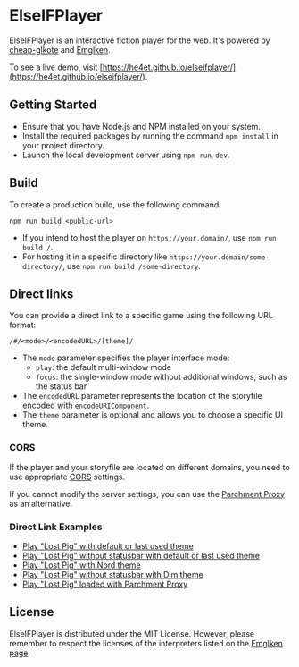 # ElseIFPlayer

ElseIFPlayer is an interactive fiction player for the web.
It's powered by [cheap-glkote](https://github.com/He4eT/cheap-glkote) and [Emglken](https://github.com/curiousdannii/emglken).

To see a live demo, visit [https://he4et.github.io/elseifplayer/](https://he4et.github.io/elseifplayer/).

## Getting Started

- Ensure that you have Node.js and NPM installed on your system.
- Install the required packages by running the command `npm install` in your project directory.
- Launch the local development server using `npm run dev`.

## Build

To create a production build, use the following command:
```
npm run build <public-url>
```

- If you intend to host the player on `https://your.domain/`, use `npm run build /`.
- For hosting it in a specific directory like `https://your.domain/some-directory/`, use `npm run build /some-directory`.

## Direct links

You can provide a direct link to a specific game using the following URL format:
```
/#/<mode>/<encodedURL>/[theme]/
```

- The `mode` parameter specifies the player interface mode:
  - `play`: the default multi-window mode
  - `focus`: the single-window mode without additional windows, such as the status bar
- The `encodedURL` parameter represents the location of the storyfile encoded with `encodeURIComponent`.
- The `theme` parameter is optional and allows you to choose a specific UI theme.

### CORS

If the player and your storyfile are located on different domains,
you need to use appropriate [CORS](https://developer.mozilla.org/en-US/docs/Web/HTTP/CORS) settings.

If you cannot modify the server settings, you can use the [Parchment Proxy](https://iplayif.com/proxy/) as an alternative.

### Direct Link Examples

- [Play "Lost Pig" with default or last used theme](https://he4et.github.io/elseifplayer/#/play/https%3A%2F%2Fmirror.ifarchive.org%2Fif-archive%2Fgames%2Fzcode%2FLostPig.z8/)
- [Play "Lost Pig" without statusbar with default or last used theme](https://he4et.github.io/elseifplayer/#/focus/https%3A%2F%2Fmirror.ifarchive.org%2Fif-archive%2Fgames%2Fzcode%2FLostPig.z8/)
- [Play "Lost Pig" with Nord theme](https://he4et.github.io/elseifplayer/#/play/https%3A%2F%2Fmirror.ifarchive.org%2Fif-archive%2Fgames%2Fzcode%2FLostPig.z8/nord/)
- [Play "Lost Pig" without statusbar with Dim theme](https://he4et.github.io/elseifplayer/#/focus/https%3A%2F%2Fmirror.ifarchive.org%2Fif-archive%2Fgames%2Fzcode%2FLostPig.z8/dim/)
- [Play "Lost Pig" loaded with Parchment Proxy](https://he4et.github.io/elseifplayer/#/play/https%3A%2F%2Fiplayif.com%2Fproxy%2F%3Furl%3Dhttps%3A%2F%2Fifarchive.org%2Fif-archive%2Fgames%2Fzcode%2FLostPig.z8)

## License

ElseIFPlayer is distributed under the MIT License.
However, please remember to respect the licenses of the interpreters
listed on the
[Emglken page](https://github.com/curiousdannii/emglken#included-projects).
